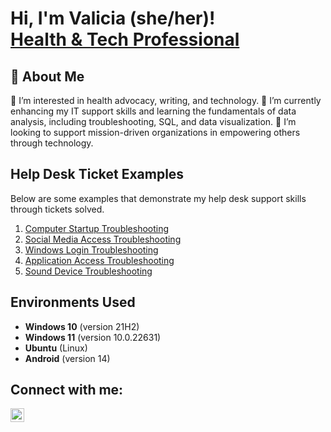<h1>Hi, I'm Valicia (she/her)! <br/><a href="https://www.linkedin.com/in/vbfrance/">Health & Tech Professional</a></h1>

<h2>👋 About Me</h2>
👀 I’m interested in health advocacy, writing, and technology. 🌱 I’m currently enhancing my IT support skills and learning the fundamentals of data analysis, including troubleshooting, SQL, and data visualization. 💞️ I’m looking to support mission-driven organizations in empowering others through technology.
<br />

<h2>Help Desk Ticket Examples</h2>
Below are some examples that demonstrate my help desk support skills through tickets solved.

1. [Computer Startup Troubleshooting](./Ticket%20%231002%20-%20The%20computer%20will%20not%20turn%20on.docx) 
2. [Social Media Access Troubleshooting](./Ticket%20%231003%20-%20Facebook%20is%20gone.docx)
3. [Windows Login Troubleshooting](./Ticket%20%231004%20-%20Windows%20login%20issue.docx)
4. [Application Access Troubleshooting](./Ticket%20%231005%20-%20Skype%20is%20not%20working.docx)
5. [Sound Device Troubleshooting](/Ticket%20%231007%20-%20No%20sound.docx)

<h2>Environments Used </h2>

- <b>Windows 10</b> (version 21H2)
- <b>Windows 11</b> (version 10.0.22631)
- <b>Ubuntu</b> (Linux)
- <b>Android</b> (version 14)

<h2>Connect with me:</h2>

[<img align="left" alt="JoshMadakor | LinkedIn" width="22px" src="https://cdn.jsdelivr.net/npm/simple-icons@v3/icons/linkedin.svg" />][linkedin]

[linkedin]: https://linkedin.com/in/vbfrance

<!--
 ```diff
- text in red
+ text in green
! text in orange
# text in gray
@@ text in purple (and bold)@@
```
--!>

<!--
**vbfrance/vbrance** is a ✨ _special_ ✨ repository because its `README.md` (this file) appears on your GitHub profile.

Here are some ideas to get you started:

- 🔭 I’m currently working on ...
- 🌱 I’m currently learning ...
- 👯 I’m looking to collaborate on ...
- 🤔 I’m looking for help with ...
- 💬 Ask me about ...
- 📫 How to reach me: ...
- 😄 Pronouns: ...
- ⚡ Fun fact: ...
-->
